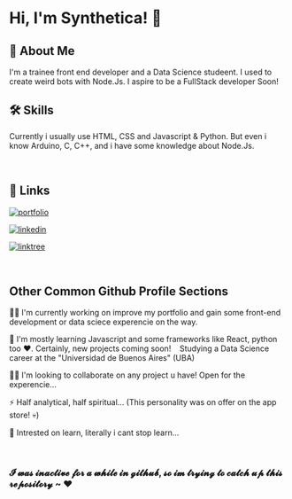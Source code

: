 
# Hi, I'm Synthetica! 👋

## 🚀 About Me
I'm a trainee front end developer and a Data Science studeent. I used to create weird bots with Node.Js. I aspire to be a FullStack developer Soon!

## 🛠 Skills
Currently i usually use HTML, CSS and Javascript & Python. But even i know Arduino, C, C++, and i have some knowledge about Node.Js.

&#8192;
## 🔗 Links
[![portfolio](https://img.shields.io/badge/my_portfolio-000?style=for-the-badge&logo=ko-fi&logoColor=white)](https://the-synthetica.github.io/)

[![linkedin](https://img.shields.io/badge/linkedin-0A66C2?style=for-the-badge&logo=linkedin&logoColor=white)](https://www.linkedin.com/in/franciscorizzi/)

[![linktree](https://img.shields.io/badge/linktree-black?style=for-the-badge&logo=linktree&logoColor=4DCC17)](https://linktr.ee/FranciscoRizzi)

&#8192;
## Other Common Github Profile Sections
👩‍💻 I'm currently working on improve my portfolio and gain some front-end development or data sciece experencie on the way.

🧠 I'm mostly learning Javascript and some frameworks like React, python too ♥. Certainly, new projects coming soon! &#8192; Studying a Data Science career at the "Universidad de Buenos Aires" (UBA)

👯‍♀️ I'm looking to collaborate on any project u have! Open for the experencie...

⚡️ Half analytical, half spiritual... (This personality was on offer on the app store! 💀)

🤔 Intrested on learn, literally i cant stop learn...

&#8192;
### 𝓘 𝔀𝓪𝓼 𝓲𝓷𝓪𝓬𝓽𝓲𝓿𝓮 𝓯𝓸𝓻 𝓪 𝔀𝓱𝓲𝓵𝓮 𝓲𝓷 𝓰𝓲𝓽𝓱𝓾𝓫, 𝓼𝓸 𝓲𝓶 𝓽𝓻𝔂𝓲𝓷𝓰 𝓽𝓸 𝓬𝓪𝓽𝓬𝓱 𝓾𝓹 𝓽𝓱𝓲𝓼 𝓻𝓮𝓹𝓸𝓼𝓲𝓽𝓸𝓻𝔂 ~ ♥
